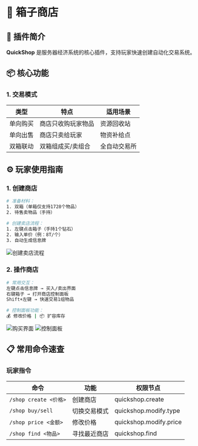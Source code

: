 # 🛒 箱子商店


## 🌟 插件简介  
**QuickShop** 是服务器经济系统的核心插件，支持玩家快速创建自动化交易系统。


## 📦 核心功能  
### 1. 交易模式  
| 类型 | 特点 | 适用场景 |
|------|------|----------|
| 单向购买 | 商店只收购玩家物品 | 资源回收站 |
| 单向出售 | 商店只卖给玩家 | 物资补给点 |
| 双箱联动 | 双箱组成买/卖组合 | 全自动交易所 |


## ⚙️ 玩家使用指南  
### 1. 创建商店  
```bash
# 准备材料：
1. 双箱（单箱仅支持1728个物品）
2. 待售卖物品（手持）

# 创建卖店流程：
1. 左键点击箱子（手持1个钻石）
2. 输入单价（例：8T/个）
3. 自动生成信息牌
```
![创建卖店流程](/images/quickshop/1.png)

### 2. 操作商店  
```bash
# 常用交互：
左键点击信息牌 → 买入/卖出界面
右键箱子 → 打开商店控制面板
Shift+左键 → 快速交易1组物品

# 控制面板功能：
💰 修改价格 | 📦 扩容库存
```
![购买界面](/images/quickshop/2.png)
![控制面板](/images/quickshop/3.png)


## 📋 常用命令速查  
### 玩家指令  
| 命令 | 功能 | 权限节点 |
|------|------|----------|
| `/shop create <价格>` | 创建商店 | quickshop.create |
| `/shop buy/sell` | 切换交易模式 | quickshop.modify.type |
| `/shop price <金额>` | 修改价格 | quickshop.modify.price |
| `/shop find <物品>` | 寻找最近商店 | quickshop.find |